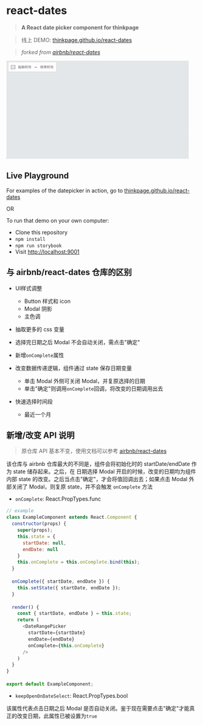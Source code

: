 # react-dates

> **A React date picker component for thinkpage**

> 线上 DEMO: [thinkpage.github.io/react-dates](https://thinkpage.github.io/react-dates/)

> _forked from [airbnb/react-dates](https://github.com/airbnb/react-dates)_

![react-dates in action](./react-dates.gif)

## Live Playground

For examples of the datepicker in action, go to [thinkpage.github.io/react-dates](https://thinkpage.github.io/react-dates/)

OR

To run that demo on your own computer:

- Clone this repository
- `npm install`
- `npm run storybook`
- Visit [http://localhost:9001](http://localhost:9001/)

## 与 airbnb/react-dates 仓库的区别

- UI样式调整

  - Button 样式和 icon
  - Modal 阴影
  - 主色调

- 抽取更多的 css 变量

- 选择完日期之后 Modal 不会自动关闭，需点击"确定"

- 新增`onComplete`属性

- 改变数据传递逻辑，组件通过 state 保存日期变量

  - 单击 Modal 外侧可关闭 Modal，并复原选择的日期
  - 单击"确定"则调用`onComplete`回调，将改变的日期调用出去

- 快速选择时间段

  - 最近一个月

## 新增/改变 API 说明

> 原仓库 API 基本不变，使用文档可以参考 [airbnb/react-dates](https://github.com/airbnb/react-dates)

该仓库与 airbnb 仓库最大的不同是，组件会将初始化时的 startDate/endDate 作为 state 储存起来。之后，在 日期选择 Modal 开启的时候，改变的日期均为组件内部 state 的改变。之后当点击"确定"，才会将值回调出去；如果点击 Modal 外部关闭了 Modal，则复原 state，并不会触发 `onComplete` 方法

- `onComplete`: React.PropTypes.func

```javascript
// example
class ExampleComponent extends React.Component {
  constructor(props) {
    super(props);
    this.state = {
      startDate: null,
      endDate: null
    }
    this.onComplete = this.onComplete.bind(this);
  }

  onComplete({ startDate, endDate }) {
    this.setState({ startDate, endDate });
  }

  render() {
    const { startDate, endDate } = this.state;
    return (
      <DateRangePicker
        startDate={startDate}
        endDate={endDate}
        onComplete={this.onComplete}
      />
    )
  }
}

export default ExampleComponent;
```

- `keepOpenOnDateSelect`: React.PropTypes.bool

该属性代表点击日期之后 Modal 是否自动关闭。鉴于现在需要点击"确定"才能真正的改变日期，此属性已被设置为`true`
